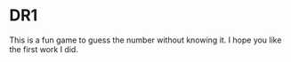 # DR1
This is a fun game to guess the number without knowing it.
I hope you like the first work I did.
